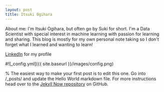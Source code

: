 ```yaml
---
layout: post
title: Itsuki Ogihara
---
```


About me: I'm Itsuki Ogihara, but often go by Suki for short.
I'm a Data Scientist with special interest in machine learning with passion for learning and sharing.
This blog is mostly for my own personal note taking so I don't forget what I learned and wanting to learn!

[LinkedIn](https://www.linkedin.com/in/itsukiogihara/) for my profile

#![_config.yml]({{ site.baseurl }}/images/config.png)

% The easiest way to make your first post is to edit this one. Go into /_posts/ and update the Hello World markdown file. For more instructions head over to the [Jekyll Now repository](https://github.com/barryclark/jekyll-now) on GitHub.
